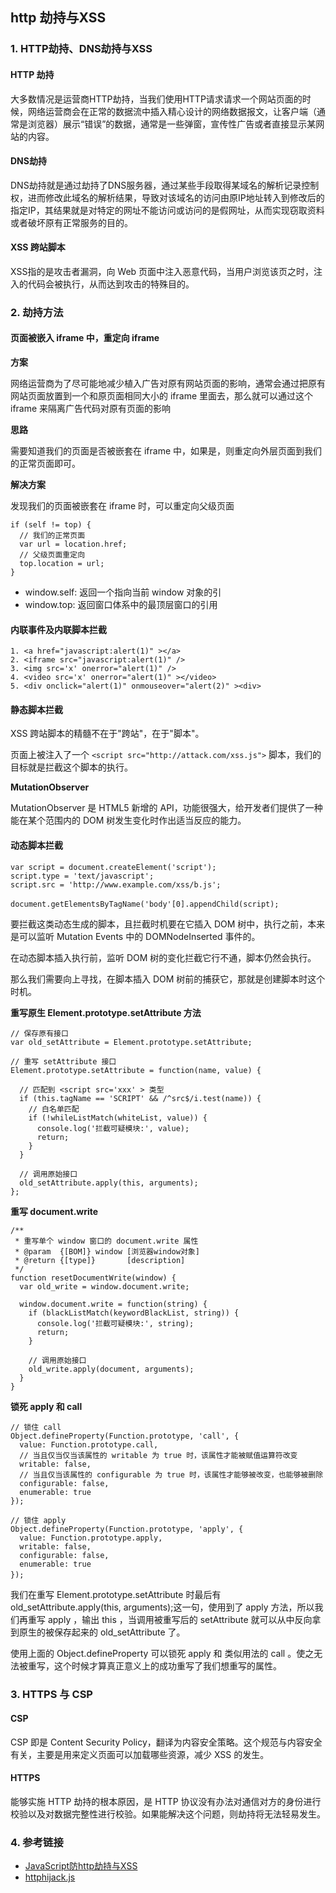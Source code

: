 ## http 劫持与XSS

### 1. HTTP劫持、DNS劫持与XSS

#### HTTP 劫持

大多数情况是运营商HTTP劫持，当我们使用HTTP请求请求一个网站页面的时候，网络运营商会在正常的数据流中插入精心设计的网络数据报文，让客户端（通常是浏览器）展示“错误”的数据，通常是一些弹窗，宣传性广告或者直接显示某网站的内容。

#### DNS劫持

DNS劫持就是通过劫持了DNS服务器，通过某些手段取得某域名的解析记录控制权，进而修改此域名的解析结果，导致对该域名的访问由原IP地址转入到修改后的指定IP，其结果就是对特定的网址不能访问或访问的是假网址，从而实现窃取资料或者破坏原有正常服务的目的。

#### XSS 跨站脚本

XSS指的是攻击者漏洞，向 Web 页面中注入恶意代码，当用户浏览该页之时，注入的代码会被执行，从而达到攻击的特殊目的。

### 2. 劫持方法

#### 页面被嵌入 iframe 中，重定向 iframe

**方案**

网络运营商为了尽可能地减少植入广告对原有网站页面的影响，通常会通过把原有网站页面放置到一个和原页面相同大小的 iframe 里面去，那么就可以通过这个 iframe 来隔离广告代码对原有页面的影响

**思路**

需要知道我们的页面是否被嵌套在 iframe 中，如果是，则重定向外层页面到我们的正常页面即可。

**解决方案**

发现我们的页面被嵌套在 iframe 时，可以重定向父级页面

```
if (self != top) {
  // 我们的正常页面
  var url = location.href;
  // 父级页面重定向
  top.location = url;
}
```

* window.self: 返回一个指向当前 window 对象的引
* window.top: 返回窗口体系中的最顶层窗口的引用


#### 内联事件及内联脚本拦截

```
1. <a href="javascript:alert(1)" ></a>
2. <iframe src="javascript:alert(1)" />
3. <img src='x' onerror="alert(1)" />
4. <video src='x' onerror="alert(1)" ></video>
5. <div onclick="alert(1)" onmouseover="alert(2)" ><div>
```

#### 静态脚本拦截

XSS 跨站脚本的精髓不在于"跨站"，在于"脚本"。

页面上被注入了一个 ``` <script src="http://attack.com/xss.js"> ``` 脚本，我们的目标就是拦截这个脚本的执行。

**MutationObserver**

MutationObserver 是 HTML5 新增的 API，功能很强大，给开发者们提供了一种能在某个范围内的 DOM 树发生变化时作出适当反应的能力。

#### 动态脚本拦截

```
var script = document.createElement('script');
script.type = 'text/javascript';
script.src = 'http://www.example.com/xss/b.js';
 
document.getElementsByTagName('body'[0].appendChild(script);　
```

要拦截这类动态生成的脚本，且拦截时机要在它插入 DOM 树中，执行之前，本来是可以监听 Mutation Events 中的 DOMNodeInserted 事件的。

在动态脚本插入执行前，监听 DOM 树的变化拦截它行不通，脚本仍然会执行。

那么我们需要向上寻找，在脚本插入 DOM 树前的捕获它，那就是创建脚本时这个时机。

**重写原生 Element.prototype.setAttribute 方法**

```
// 保存原有接口
var old_setAttribute = Element.prototype.setAttribute;
 
// 重写 setAttribute 接口
Element.prototype.setAttribute = function(name, value) {
 
  // 匹配到 <script src='xxx' > 类型
  if (this.tagName == 'SCRIPT' && /^src$/i.test(name)) {
    // 白名单匹配
    if (!whileListMatch(whiteList, value)) {
      console.log('拦截可疑模块:', value);
      return;
    }
  }
   
  // 调用原始接口
  old_setAttribute.apply(this, arguments);
};
```

**重写 document.write**

```
/**
 * 重写单个 window 窗口的 document.write 属性
 * @param  {[BOM]} window [浏览器window对象]
 * @return {[type]}       [description]
 */
function resetDocumentWrite(window) {
  var old_write = window.document.write;
 
  window.document.write = function(string) {
    if (blackListMatch(keywordBlackList, string)) {
      console.log('拦截可疑模块:', string);
      return;
    }
 
    // 调用原始接口
    old_write.apply(document, arguments);
  }
}
```
**锁死 apply 和 call**

```
// 锁住 call
Object.defineProperty(Function.prototype, 'call', {
  value: Function.prototype.call,
  // 当且仅当仅当该属性的 writable 为 true 时，该属性才能被赋值运算符改变
  writable: false,
  // 当且仅当该属性的 configurable 为 true 时，该属性才能够被改变，也能够被删除
  configurable: false,
  enumerable: true
});

// 锁住 apply
Object.defineProperty(Function.prototype, 'apply', {
  value: Function.prototype.apply,
  writable: false,
  configurable: false,
  enumerable: true
});　
```

我们在重写 Element.prototype.setAttribute 时最后有 old_setAttribute.apply(this, arguments);这一句，使用到了 apply 方法，所以我们再重写 apply ，输出 this ，当调用被重写后的 setAttribute 就可以从中反向拿到原生的被保存起来的 old_setAttribute 了。

使用上面的 Object.defineProperty 可以锁死 apply 和 类似用法的 call 。使之无法被重写，这个时候才算真正意义上的成功重写了我们想重写的属性。

### 3. HTTPS 与 CSP

#### CSP

CSP 即是 Content Security Policy，翻译为内容安全策略。这个规范与内容安全有关，主要是用来定义页面可以加载哪些资源，减少 XSS 的发生。

#### HTTPS

能够实施 HTTP 劫持的根本原因，是 HTTP 协议没有办法对通信对方的身份进行校验以及对数据完整性进行校验。如果能解决这个问题，则劫持将无法轻易发生。

### 4. 参考链接

* [JavaScript防http劫持与XSS](http://www.cnblogs.com/coco1s/p/5777260.html)
* [httphijack.js](https://github.com/chokcoco/httphijack)